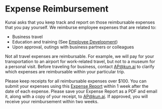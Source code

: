 # Expense Reimbursement

Kunai asks that you keep track and report on those reimbursable expenses that you pay yourself. We reimburse employee expenses that are related to:

- Business travel
- Education and training (See [Employee Development](https://github.com/btorreskunai/Kunai-handbook/blob/master/2.%20Policies%20%26%20Procedures/L.%20Employee%20Development.md))
- Upon approval, outings with business partners or colleagues

Not all travel expenses are reimbursable. For example, we will pay for your transportation to an airport for work-related travel, but not to a museum for a personal visit. Before traveling for business, contact AP@kun.ai to clarify which expenses are reimbursable within your particular trip.

Please keep receipts for all reimbursable expenses over $100. You can submit your expenses using this [Expense Report](https://docs.google.com/spreadsheets/d/1nFF0Iq64ZzTE606yu5MiYmtbSvmjJtYa3ujGtwudYqA/edit?usp=sharing) within 1 week after the date of each expense. Please save your Expense Report as a PDF and email it, along with a copy of your receipt, to AP@kun.ai. If approved, you will receive your reimbursement within two weeks.
